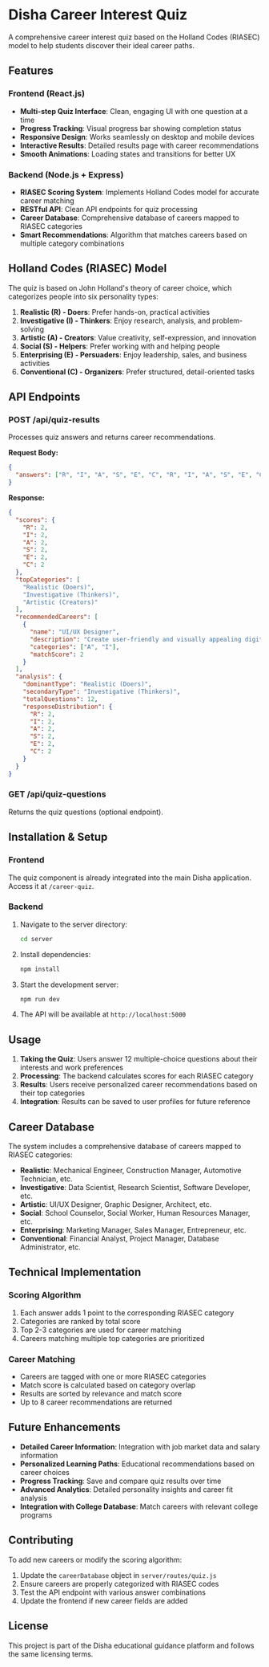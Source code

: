 # Disha Career Interest Quiz

A comprehensive career interest quiz based on the Holland Codes (RIASEC) model to help students discover their ideal career paths.

## Features

### Frontend (React.js)
- **Multi-step Quiz Interface**: Clean, engaging UI with one question at a time
- **Progress Tracking**: Visual progress bar showing completion status
- **Responsive Design**: Works seamlessly on desktop and mobile devices
- **Interactive Results**: Detailed results page with career recommendations
- **Smooth Animations**: Loading states and transitions for better UX

### Backend (Node.js + Express)
- **RIASEC Scoring System**: Implements Holland Codes model for accurate career matching
- **RESTful API**: Clean API endpoints for quiz processing
- **Career Database**: Comprehensive database of careers mapped to RIASEC categories
- **Smart Recommendations**: Algorithm that matches careers based on multiple category combinations

## Holland Codes (RIASEC) Model

The quiz is based on John Holland's theory of career choice, which categorizes people into six personality types:

1. **Realistic (R) - Doers**: Prefer hands-on, practical activities
2. **Investigative (I) - Thinkers**: Enjoy research, analysis, and problem-solving
3. **Artistic (A) - Creators**: Value creativity, self-expression, and innovation
4. **Social (S) - Helpers**: Prefer working with and helping people
5. **Enterprising (E) - Persuaders**: Enjoy leadership, sales, and business activities
6. **Conventional (C) - Organizers**: Prefer structured, detail-oriented tasks

## API Endpoints

### POST /api/quiz-results
Processes quiz answers and returns career recommendations.

**Request Body:**
```json
{
  "answers": ["R", "I", "A", "S", "E", "C", "R", "I", "A", "S", "E", "C"]
}
```

**Response:**
```json
{
  "scores": {
    "R": 2,
    "I": 2,
    "A": 2,
    "S": 2,
    "E": 2,
    "C": 2
  },
  "topCategories": [
    "Realistic (Doers)",
    "Investigative (Thinkers)",
    "Artistic (Creators)"
  ],
  "recommendedCareers": [
    {
      "name": "UI/UX Designer",
      "description": "Create user-friendly and visually appealing digital interfaces",
      "categories": ["A", "I"],
      "matchScore": 2
    }
  ],
  "analysis": {
    "dominantType": "Realistic (Doers)",
    "secondaryType": "Investigative (Thinkers)",
    "totalQuestions": 12,
    "responseDistribution": {
      "R": 2,
      "I": 2,
      "A": 2,
      "S": 2,
      "E": 2,
      "C": 2
    }
  }
}
```

### GET /api/quiz-questions
Returns the quiz questions (optional endpoint).

## Installation & Setup

### Frontend
The quiz component is already integrated into the main Disha application. Access it at `/career-quiz`.

### Backend
1. Navigate to the server directory:
   ```bash
   cd server
   ```

2. Install dependencies:
   ```bash
   npm install
   ```

3. Start the development server:
   ```bash
   npm run dev
   ```

4. The API will be available at `http://localhost:5000`

## Usage

1. **Taking the Quiz**: Users answer 12 multiple-choice questions about their interests and work preferences
2. **Processing**: The backend calculates scores for each RIASEC category
3. **Results**: Users receive personalized career recommendations based on their top categories
4. **Integration**: Results can be saved to user profiles for future reference

## Career Database

The system includes a comprehensive database of careers mapped to RIASEC categories:

- **Realistic**: Mechanical Engineer, Construction Manager, Automotive Technician, etc.
- **Investigative**: Data Scientist, Research Scientist, Software Developer, etc.
- **Artistic**: UI/UX Designer, Graphic Designer, Architect, etc.
- **Social**: School Counselor, Social Worker, Human Resources Manager, etc.
- **Enterprising**: Marketing Manager, Sales Manager, Entrepreneur, etc.
- **Conventional**: Financial Analyst, Project Manager, Database Administrator, etc.

## Technical Implementation

### Scoring Algorithm
1. Each answer adds 1 point to the corresponding RIASEC category
2. Categories are ranked by total score
3. Top 2-3 categories are used for career matching
4. Careers matching multiple top categories are prioritized

### Career Matching
- Careers are tagged with one or more RIASEC categories
- Match score is calculated based on category overlap
- Results are sorted by relevance and match score
- Up to 8 career recommendations are returned

## Future Enhancements

- **Detailed Career Information**: Integration with job market data and salary information
- **Personalized Learning Paths**: Educational recommendations based on career choices
- **Progress Tracking**: Save and compare quiz results over time
- **Advanced Analytics**: Detailed personality insights and career fit analysis
- **Integration with College Database**: Match careers with relevant college programs

## Contributing

To add new careers or modify the scoring algorithm:

1. Update the `careerDatabase` object in `server/routes/quiz.js`
2. Ensure careers are properly categorized with RIASEC codes
3. Test the API endpoint with various answer combinations
4. Update the frontend if new career fields are added

## License

This project is part of the Disha educational guidance platform and follows the same licensing terms.